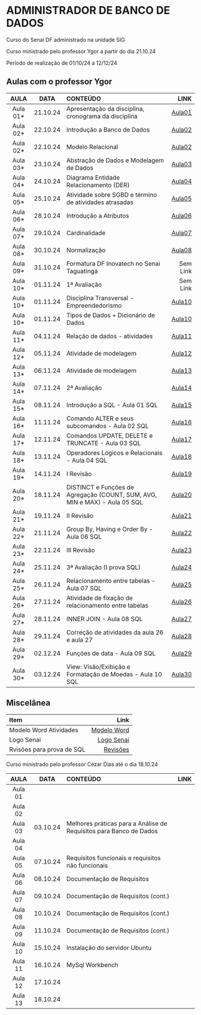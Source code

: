 # ADMINISTRADOR DE BANCO DE DADOS

Curso do Senai DF administrado na unidade SIG

Curso ministrado pelo professor Ygor a partir do dia 21.10.24

Período de realização de 01/10/24 a 12/12/24

## Aulas com o professor Ygor

| AULA | DATA | CONTEÚDO | LINK |
| :-:| :-: | :- | -: |
| Aula 01* | 21.10.24 | Apresentação da disciplina, cronograma da disciplina |[Aula01](aula01) |
| Aula 02* | 22.10.24 | Introdução a Banco de Dados | [Aula02](aula02) |
| Aula 02* | 22.10.24 | Modelo Relacional | [Aula02](aula02/modelo_relacional.md) |
| Aula 03* | 23.10.24 | Abstração de Dados e Modelagem de Dados |[Aula03](aula03) |
| Aula 04* | 24.10.24 | Diagrama Entidade Relacionamento (DER) | [Aula04](aula04) |
| Aula 05* | 25.10.24 | Atividade sobre SGBD e término de atividades atrasadas | [Aula05](aula05)|
| Aula 06* | 28.10.24 | Introdução a Atributos| [Aula06](aula06) |
| Aula 07* | 29.10.24 | Cardinalidade | [Aula07](aula07) |
| Aula 08* | 30.10.24 | Normalização | [Aula08](aula08) |
| Aula 09* | 31.10.24 | Formatura DF Inovatech no Senai Taguatinga | Sem Link |
| Aula 10* | 01.11.24 | 1ª Avaliação | Sem Link |
| Aula 10* | 01.11.24 | Disciplina Transversal - Empreendedorismo | [Aula10](aula10) |
| Aula 10* | 01.11.24 | Tipos de Dados + Dicionário de Dados | [Aula10](aula10) |
| Aula 11* | 04.11.24 | Relação de dados - atividades | [Aula11](aula11) |
| Aula 12* | 05.11.24 | Atividade de modelagem | [Aula12](aula12) |
| Aula 13* | 06.11.24 | Atividade de modelagem | [Aula13](aula13) |
| Aula 14* | 07.11.24 | 2ª Avaliação | [Aula14](aula14/) |
| Aula 15* | 08.11.24 | Introdução a SQL - Aula 01 SQL| [Aula15](aula15/) |
| Aula 16* | 11.11.24 | Comando ALTER e seus subcomandos - Aula 02 SQL| [Aula16](aula16/) |
| Aula 17* | 12.11.24 | Comandos UPDATE, DELETE e TRUNCATE - Aula 03 SQL| [Aula17](aula17/) |
| Aula 18* | 13.11.24 | Operadores Lógicos e Relacionais - Aula 04 SQL | [Aula18](aula18/) |
| Aula 19* | 14.11.24 | I Revisão | [Aula19](aula19/) |
| Aula 20* | 18.11.24 | DISTINCT e Funções de Agregação (COUNT, SUM, AVG, MIN e MAX) - Aula 05 SQL | [Aula20](aula20/) |
| Aula 21* | 19.11.24 | II Revisão | [Aula21](aula21/) |
| Aula 22* | 21.11.24 | Group By, Having e Order By - Aula 06 SQL | [Aula22](aula22/) |
| Aula 23* | 22.11.24 | III Revisão | [Aula23](aula23/) |
| Aula 24* | 25.11.24 | 3ª Avaliação (I prova SQL) | [Aula24](aula24/) |
| Aula 25* | 26.11.24 | Relacionamento entre tabelas - Aula 07 SQL | [Aula25](aula25/) |
| Aula 26* | 27.11.24 | Atividade de fixação de relacionamento entre tabelas | [Aula26](aula26/) |
| Aula 27* | 28.11.24 | INNER JOIN - Aula 08 SQL| [Aula27](aula27/) |
| Aula 28* | 29.11.24 | Correção de atividades da aula 26 e aula 27 | [Aula28](aula28/) |
| Aula 29* | 02.12.24 | Funções de data - Aula 09 SQL | [Aula29](aula29/)|
| Aula 30* | 03.12.24 | View: Visão/Exibição e Formatação de Moedas - Aula 10 SQL | [Aula30](aula30/) |

## Miscelânea

| Item | Link |
| :- | -: |
| Modelo Word Atividades | [Modelo Word](modelo.dotx) |
| Logo Senai | [Logo Senai](logo_senai.png) |
| Rvisões para prova de SQL | [Revisões](revisoes/) |

Curso ministrado pelo professor Cézar Dias até o dia 18.10.24

| AULA | DATA | CONTEÚDO | LINK |
| :-: | :-: | :- | :-: |
| Aula 01 | | | |
| Aula 02 | | | |
| Aula 03 | 03.10.24 | Melhores práticas para a Análise de Requisitos para Banco de Dados | |
| Aula 04 |  | | |
| Aula 05 | 07.10.24 | Requisitos funcionais e requisitos não funcionais | |
| Aula 06 | 08.10.24 | Documentação de Requisitos | |
| Aula 07 | 09.10.24 | Documentação de Requisitos (cont.) | |
| Aula 08 | 10.10.24 | Documentação de Requisitos (cont.) | |
| Aula 09 | 11.10.24 | Documentação de Requisitos (cont.) | |
| Aula 10 | 15.10.24 | Instalação do servidor Ubuntu| |
| Aula 11 | 16.10.24 | MySql Workbench | |
| Aula 12 | 17.10.24 | | |
| Aula 13 | 18.10.24 | | |
